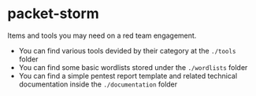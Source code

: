 # packet-storm

Items and tools you may need on a red team engagement.

- You can find various tools devided by their category at the `./tools` folder
- You can find some basic wordlists stored under the `./wordlists` folder
- You can find a simple pentest report template and related technical documentation inside the `./documentation` folder